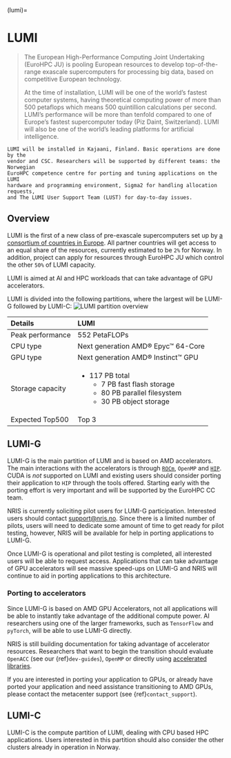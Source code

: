 (lumi)=

# LUMI

> The European High-Performance Computing Joint Undertaking (EuroHPC JU) is
> pooling European resources to develop top-of-the-range exascale supercomputers
> for processing big data, based on competitive European technology.
>
> At the time of installation, LUMI will be one of the world’s fastest computer
> systems, having theoretical computing power of more than 500 petaflops which
> means 500 quintillion calculations per second. LUMI’s performance will be more
> than tenfold compared to one of Europe’s fastest supercomputer today (Piz
> Daint, Switzerland). LUMI will also be one of the world’s leading platforms
> for artificial intelligence.

```{note}
LUMI will be installed in Kajaani, Finland. Basic operations are done by the
vendor and CSC. Researchers will be supported by different teams: the Norwegian
EuroHPC competence centre for porting and tuning applications on the LUMI
hardware and programming environment, Sigma2 for handling allocation requests,
and The LUMI User Support Team (LUST) for day-to-day issues.
```

## Overview
LUMI is the first of a new class of pre-exascale supercomputers set up by [a
consortium of countries in
Europe](https://www.lumi-supercomputer.eu/lumi-consortium/). All partner
countries will get access to an equal share of the resources, currently
estimated to be `2%` for Norway. In addition, project can apply for resources
through EuroHPC JU which control the other `50%` of LUMI capacity.

LUMI is aimed at AI and HPC workloads that can take advantage of GPU
accelerators.

LUMI is divided into the following partitions, where the largest will be LUMI-G
followed by LUMI-C:
![LUMI partition
overview](https://www.lumi-supercomputer.eu/content/uploads/2020/11/lumiSlide-1024x576.png)

| Details | LUMI |
|:--------|:-----|
| Peak performance | 552 PetaFLOPs |
| CPU type | Next generation AMD® Epyc™ 64-Core |
| GPU type | Next generation AMD® Instinct™ GPU |
| Storage capacity | <ul><li>117 PB total <ul><li>7 PB fast flash storage</li> <li>80 PB parallel filesystem</li> <li>30 PB object storage</li></ul></li></ul> |
| Expected Top500 | Top 3 |

## LUMI-G
LUMI-G is the main partition of LUMI and is based on AMD accelerators. The main
interactions with the accelerators is through
[`ROCm`](https://rocmdocs.amd.com/en/latest/), `OpenMP` and
[`HIP`](https://rocmdocs.amd.com/en/latest/Programming_Guides/Programming-Guides.html).
CUDA is *not* supported on LUMI and existing users should consider porting their
application to `HIP` through the tools offered. Starting early with the porting
effort is very important and will be supported by the EuroHPC CC team.

NRIS is currently soliciting pilot users for LUMI-G participation.
Interested users should contact
[support@nris.no](mailto:support@nris.no). Since there is a limited
number of pilots, users will need to dedicate some amount of time to get ready
for pilot testing, however, NRIS will be available for help in porting
applications to LUMI-G.

Once LUMI-G is operational and pilot testing is completed, all interested users
will be able to request access. Applications that can take advantage of GPU
accelerators will see massive speed-ups on LUMI-G and NRIS will
continue to aid in porting applications to this architecture.

### Porting to accelerators
Since LUMI-G is based on AMD GPU Accelerators, not all applications will be able
to instantly take advantage of the additional compute power. AI researchers
using one of the larger frameworks, such as `TensorFlow` and `pyTorch`, will be
able to use LUMI-G directly.

NRIS is still building documentation for taking advantage of
accelerator resources. Researchers that want to begin the transition should
evaluate `OpenACC` (see our {ref}`dev-guides`),
`OpenMP`
or directly using [accelerated
libraries](https://rocmdocs.amd.com/en/latest/ROCm_Libraries/ROCm_Libraries.html).

If you are interested in porting your application to GPUs, or already have
ported your application and need assistance transitioning to AMD GPUs, please
contact the metacenter support (see {ref}`contact_support`).

## LUMI-C
LUMI-C is the compute partition of LUMI, dealing with CPU based HPC
applications. Users interested in this partition should also consider the other
clusters already in operation in Norway.
